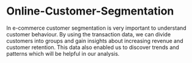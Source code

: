 # Online-Customer-Segmentation

In e-commerce customer segmentation is very important to understand customer behaviour. By using the
transaction data, we can divide customers into groups and gain insights about increasing revenue and customer
retention. This data also enabled us to discover trends and patterns which will be helpful in our analysis.
